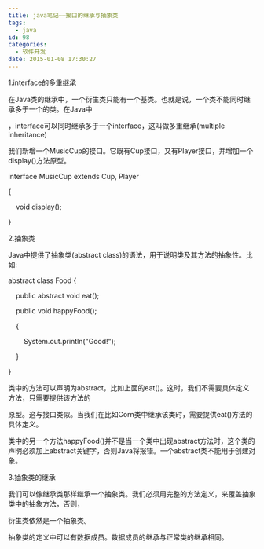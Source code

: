 ```yaml
---
title: java笔记——接口的继承与抽象类
tags:
  - java
id: 98
categories:
  - 软件开发
date: 2015-01-08 17:30:27
---
```


1.interface的多重继承

在Java类的继承中，一个衍生类只能有一个基类。也就是说，一个类不能同时继承多于一个的类。在Java中

，interface可以同时继承多于一个interface，这叫做多重继承(multiple inheritance)

我们新增一个MusicCup的接口。它既有Cup接口，又有Player接口，并增加一个display()方法原型。

interface MusicCup extends Cup, Player&nbsp;

{

&nbsp; &nbsp; void display();

}

2.抽象类

Java中提供了抽象类(abstract class)的语法，用于说明类及其方法的抽象性。比如:

abstract class Food {

&nbsp; &nbsp; public abstract void eat();

&nbsp; &nbsp; public void happyFood();

&nbsp; &nbsp; {

&nbsp; &nbsp; &nbsp; &nbsp; System.out.println("Good!");

&nbsp; &nbsp; }

}

类中的方法可以声明为abstract，比如上面的eat()。这时，我们不需要具体定义方法，只需要提供该方法的

原型。这与接口类似。当我们在比如Corn类中继承该类时，需要提供eat()方法的具体定义。

类中的另一个方法happyFood()并不是当一个类中出现abstract方法时，这个类的声明必须加上abstract关键字，否则Java将报错。一个abstract类不能用于创建对象。

3.抽象类的继承

我们可以像继承类那样继承一个抽象类。我们必须用完整的方法定义，来覆盖抽象类中的抽象方法，否则，

衍生类依然是一个抽象类。

抽象类的定义中可以有数据成员。数据成员的继承与正常类的继承相同。